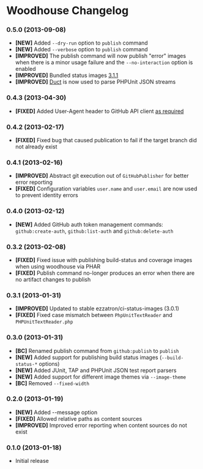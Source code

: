 # Woodhouse Changelog

### 0.5.0 (2013-09-08)

* **[NEW]** Added `--dry-run` option to `publish` command
* **[NEW]** Added `--verbose` option to `publish` command
* **[IMPROVED]** The publish command will now publish "error" images when there is a minor usage failure and the `--no-interaction` option is enabled
* **[IMPROVED]** Bundled status images [3.1.1](https://github.com/ezzatron/ci-status-images/releases/tag/3.1.1)
* **[IMPROVED]** [Duct](https://github.com/IcecaveStudios/duct) is now used to parse PHPUnit JSON streams

### 0.4.3 (2013-04-30)

* **[FIXED]** Added User-Agent header to GitHub API client [as required](http://developer.github.com/changes/2013-04-24-user-agent-required)

### 0.4.2 (2013-02-17)

* **[FIXED]** Fixed bug that caused publication to fail if the target branch did not already exist

### 0.4.1 (2013-02-16)

* **[IMPROVED]** Abstract git execution out of `GitHubPublisher` for better error reporting
* **[FIXED]** Configuration variables `user.name` and `user.email` are now used to prevent identity errors

### 0.4.0 (2013-02-12)

* **[NEW]** Added GitHub auth token management commands: `github:create-auth`, `github:list-auth` and `github:delete-auth`

### 0.3.2 (2013-02-08)

* **[FIXED]** Fixed issue with publishing build-status and coverage images when using woodhouse via PHAR
* **[FIXED]** Publish command no-longer produces an error when there are no artifact changes to publish

### 0.3.1 (2013-01-31)

* **[IMPROVED]** Updated to stable ezzatron/ci-status-images (3.0.1)
* **[FIXED]** Fixed case mismatch between `PhpUnitTextReader` and `PHPUnitTextReader.php`

### 0.3.0 (2013-01-31)

* **[BC]** Renamed publish command from `github:publish` to `publish`
* **[NEW]** Added support for publishing build status images (`--build-status-*` options)
* **[NEW]** Added JUnit, TAP and PHPUnit JSON test report parsers
* **[NEW]** Added support for different image themes via `--image-theme`
* **[BC]** Removed `--fixed-width`

### 0.2.0 (2013-01-19)

* **[NEW]** Added --message option
* **[FIXED]** Allowed relative paths as content sources
* **[IMPROVED]** Improved error reporting when content sources do not exist

### 0.1.0 (2013-01-18)

* Initial release
